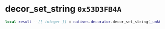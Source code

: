 # decor_set_string `0x53D3FB4A`

```lua
local result --[[ integer ]] = natives.decorator.decor_set_string(_unk0 --[[ integer ]], _unk1 --[[ integer ]], _unk2 --[[ integer ]])
```